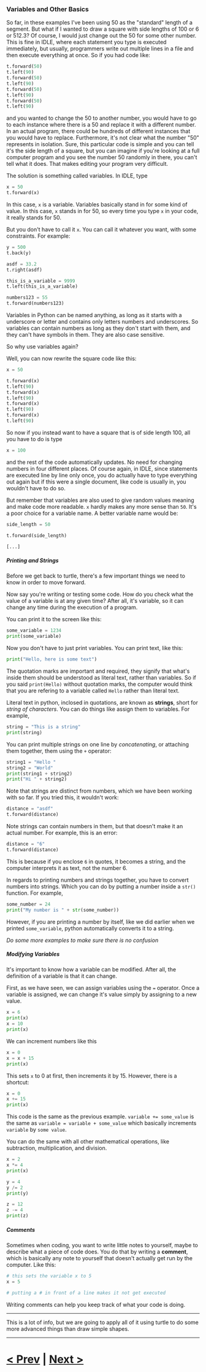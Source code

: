 
### Variables and Other Basics

So far, in these examples I've been using 50 as the "standard" length of a segment. But what if I wanted to draw a square with side lengths of 100 or 6 or 512.3? Of course, I would just change out the 50 for some other number. This is fine in IDLE, where each statement you type is executed immediately, but usually, programmers write out multiple lines in a file and then execute everything at once. So if you had code like:

```python
t.forward(50)
t.left(90)
t.forward(50)
t.left(90)
t.forward(50)
t.left(90)
t.forward(50)
t.left(90)
```

and you wanted to change the 50 to another number, you would have to go to each instance where there is a 50 and replace it with a different number. In an actual program, there could be hundreds of different instances that you would have to replace. Furthermore, it's not clear what the number "50" represents in isolation. Sure, this particular code is simple and you can tell it's the side length of a square, but you can imagine if you're looking at a full computer program and you see the number 50 randomly in there, you can't tell what it does. That makes editing your program very difficult.

The solution is something called variables. In IDLE, type

```python
x = 50
t.forward(x)
```

In this case, `x` is a variable. Variables basically stand in for some kind of value. In this case, `x` stands in for 50, so every time you type `x` in your code, it really stands for 50. 

But you don't have to call it `x`. You can call it whatever you want, with some constraints. For example:

```python
y = 500
t.back(y)

asdf = 33.2
t.right(asdf)

this_is_a_variable = 9999
t.left(this_is_a_variable)

numbers123 = 55
t.forward(numbers123)
```

Variables in Python can be named anything, as long as it starts with a underscore or letter and contains only letters numbers and underscores. So variables can contain numbers as long as they don't start with them, and they can't have symbols in them. They are also case sensitive.

So why use variables again?

Well, you can now rewrite the square code like this:


```python
x = 50

t.forward(x)
t.left(90)
t.forward(x)
t.left(90)
t.forward(x)
t.left(90)
t.forward(x)
t.left(90)
```

So now if you instead want to have a square that is of side length 100, all you have to do is type

```python
x = 100
```

and the rest of the code automatically updates. No need for changing numbers in four different places. Of course again, in IDLE, since statements are executed line by line only once, you do actually have to type everything out again but if this were a single document, like code is usually in, you wouldn't have to do so.

But remember that variables are also used to give random values meaning and make code more readable. `x` hardly makes any more sense than `50`. It's a poor choice for a variable name. A better variable name would be:

```python
side_length = 50

t.forward(side_length)

[...]
```

##### Printing and Strings

Before we get back to turtle, there's a few important things we need to know in order to move forward.

Now say you're writing or testing some code. How do you check what the value of a variable is at any given time? After all, it's variable, so it can change any time during the execution of a program. 

You can print it to the screen like this:

```python
some_variable = 1234
print(some_variable)
```

Now you don't have to just print variables. You can print text, like this:

```python
print("Hello, here is some text")
```

The quotation marks are important and required, they signify that what's inside them should be understood as literal text, rather than variables. So if you said `print(Hello)` without quotation marks, the computer would think that you are refering to a variable called `Hello` rather than literal text.

Literal text in python, inclosed in quotations, are known as **strings**, short for *string of characters*. You can do things like assign them to variables. For example,

```python
string = "This is a string"
print(string)
```

You can print multiple strings on one line by *concatenating*, or attaching them together, them using the `+` operator:

```python
string1 = "Hello "
string2 = "World"
print(string1 + string2)
print("Hi " + string2)
```

Note that strings are distinct from numbers, which we have been working with so far. If you tried this, it wouldn't work:

```python
distance = "asdf"
t.forward(distance)
```

Note strings can contain numbers in them, but that doesn't make it an actual number. For example, this is an error:


```python
distance = "6"
t.forward(distance)
```

This is because if you enclose `6` in quotes, it becomes a string, and the computer interprets it as text, not the number 6. 

In regards to printing numbers and strings together, you have to convert numbers into strings. Which you can do by putting a number inside a `str()` function. For example,

```python
some_number = 24
print("My number is " + str(some_number))
```

However, if you are printing a number by itself, like we did earlier when we printed `some_variable`, python automatically converts it to a string.

*Do some more examples to make sure there is no confusion*

##### Modifying Variables

It's important to know how a variable can be modified. After all, the definition of a variable is that it can change.

First, as we have seen, we can assign variables using the `=` operator. Once a variable is assigned, we can change it's value simply by assigning to a new value.

```python
x = 6
print(x)
x = 10
print(x)
```

We can increment numbers like this

```python
x = 0
x = x + 15
print(x)
```

This sets `x` to 0 at first, then increments it by 15. However, there is a shortcut:

```python
x = 0
x += 15
print(x)
```

This code is the same as the previous example. `variable += some_value` is the same as `variable = variable + some_value` which basically increments `variable` by `some value`. 

You can do the same with all other mathematical operations, like subtraction, multiplication, and division.

```python
x = 2
x *= 4
print(x)

y = 4
y /= 2
print(y)

z = 12
z -= 4
print(z)
```

##### Comments

Sometimes when coding, you want to write little notes to yourself, maybe to describe what a piece of code does. You do that by writing a **comment**, which is basically any note to yourself that doesn't actually get run by the computer. Like this:

```python
# this sets the variable x to 5
x = 5

# putting a # in front of a line makes it not get executed
```

Writing comments can help you keep track of what your code is doing.

***

This is a lot of info, but we are going to apply all of it using turtle to do some more advanced things than draw simple shapes.

***

# [< Prev](https://github.com/Kevun1/hillsHacksWorkshop/blob/master/README.md) | [Next >](https://github.com/Kevun1/hillsHacksWorkshop/blob/master/pages/userinput.md)
